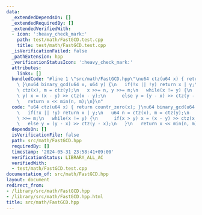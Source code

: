 ```yaml
---
data:
  _extendedDependsOn: []
  _extendedRequiredBy: []
  _extendedVerifiedWith:
  - icon: ':heavy_check_mark:'
    path: test/math/FastGCD.test.cpp
    title: test/math/FastGCD.test.cpp
  _isVerificationFailed: false
  _pathExtension: hpp
  _verificationStatusIcon: ':heavy_check_mark:'
  attributes:
    links: []
  bundledCode: "#line 1 \"src/math/FastGCD.hpp\"\nu64 ctz(u64 x) { return countr_zero(x);\
    \ }\nu64 binary_gcd(u64 x, u64 y) {\n   if(!x || !y) return x | y;\n   u64 n =\
    \ ctz(x), m = ctz(y);\n   x >>= n, y >>= m;\n   while(x != y) {\n      if(x >\
    \ y) x = (x - y) >> ctz(x - y);\n      else y = (y - x) >> ctz(y - x);\n   }\n\
    \   return x << min(n, m);\n}\n"
  code: "u64 ctz(u64 x) { return countr_zero(x); }\nu64 binary_gcd(u64 x, u64 y) {\n\
    \   if(!x || !y) return x | y;\n   u64 n = ctz(x), m = ctz(y);\n   x >>= n, y\
    \ >>= m;\n   while(x != y) {\n      if(x > y) x = (x - y) >> ctz(x - y);\n   \
    \   else y = (y - x) >> ctz(y - x);\n   }\n   return x << min(n, m);\n}\n"
  dependsOn: []
  isVerificationFile: false
  path: src/math/FastGCD.hpp
  requiredBy: []
  timestamp: '2024-05-31 23:58:41+09:00'
  verificationStatus: LIBRARY_ALL_AC
  verifiedWith:
  - test/math/FastGCD.test.cpp
documentation_of: src/math/FastGCD.hpp
layout: document
redirect_from:
- /library/src/math/FastGCD.hpp
- /library/src/math/FastGCD.hpp.html
title: src/math/FastGCD.hpp
---
```


